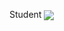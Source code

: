 Student
<img align="center" src="https://github-readme-stats.vercel.app/api/top-langs/?username=huachangb>&theme=dark" />

<!---
huachangb/huachangb is a ✨ special ✨ repository because its `README.md` (this file) appears on your GitHub profile.
You can click the Preview link to take a look at your changes.
--->
